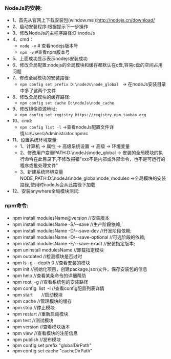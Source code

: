 ### NodeJs的安装:
 * 1、首先从官网上下载安装包(window.msi):http://nodejs.cn/download/<br>
 * 2、启动安装程序:根据提示下一步操作
 * 3、修改NodeJs的主程序路径:D:\nodeJs
 * 4、cmd：
   * ```node -v``` # 查看nodejs版本号
   * ```npm -v``` #查看npm版本号
 * 5、上面成功显示表示nodejs安装成功
 * 6、修改全局配置:nodejs的全局模块和缓存都默认在c盘,容易c盘的空间占用问题
 * 7、修改全局模块的安装路径:
   * ```npm config set prefix D:\nodeJs\node_global```   -> 在nodeJs安装目录中多了这两个文件
 * 8、修改全局模块的缓存路径:
   * ```npm config set cache D:\nodeJs\node_cache```
 * 9、修改镜像资源地址:
   * ```npm config set registry https://registry.npm.taobao.org```
 * 10、cmd:
   * ```npm config list -l``` ->查看nodeJs配置文件详情/c:\Users\Administrator\.npmrc
 * 11、设置系统环境变量:
   * 1、计算机 -> 属性 -> 高级系统设置 -> 高级 -> 环境变量
   * 2、修改用户变量PATH:D:\nodeJs\node_global -> 安装的全局模块的执行命令在此目录下,不修改报错"xxx不是内部或外部命令，也不是可运行的程序或批处理文件"
   * 3、新建系统环境变量NODE_PATH:D:\nodeJs\node_global\node_modules ->全局模块的安装路径,使用时nodeJs会从此路径下加载
 * 12、安装anywhere全局模块测试:
### npm命令:
* npm install modulesName@version  //安装版本
* npm install modulesName -S/--save //生产阶段依赖;
* npm install modulesName -D/--save-dev   //开发阶段依赖;
* npm install modulesName -O/--save-optional  //可选阶段的依赖;
* npm install modulesName -E/--save-exact     //安装指定版本;
* npm uninstall modulesName       //卸载指定模块
* npm outdated                    //检测模块是否过时
* npm ls -g --depth 0          //查看安装的模块
* npm init        //初始化项目，创建package.json文件，保存安装包的信息
* npm help        //查看某条命令的详细帮助 
* npm root  -g  //查看系统包的安装路径
* npm config  list  -l  //查看config配置列表详情
* npm start       //启动模块
* npm cache      //管理模块的缓存
* npm stop        //停止模块
* npm restart    //重新启动模块
* npm test       //测试模块
* npm version    //查看模块版本
* npm view       //查看模块的注册信息
* npm publish     //发布模块
* npm config set prefix "globalDirPath"
* npm config set cache "cacheDirPath"
